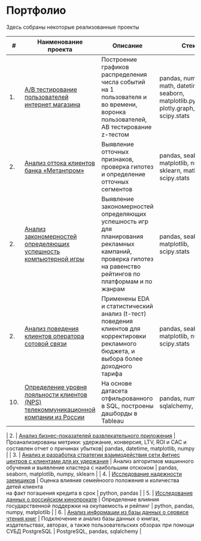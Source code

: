 # Портфолио

Здесь собраны некоторые реализованные проекты

| #    | Наименование проекта                | Описание                                                     | Стек                                                         |
| ---- | ------------------------------------------------------------ | ------------------------------------------------------------ | ------------------------------------------------------------ |
| 1.   | [А/В тестирование пользователей интернет магазина](https://github.com/Lud2022/Portfolio/tree/main/%D0%90/%D0%92%20%D1%82%D0%B5%D1%81%D1%82%D0%B8%D1%80%D0%BE%D0%B2%D0%B0%D0%BD%D0%B8%D0%B5%20%D0%BF%D0%BE%D0%BB%D1%8C%D0%B7%D0%BE%D0%B2%D0%B0%D1%82%D0%B5%D0%BB%D0%B5%D0%B9%20%D0%B8%D0%BD%D1%82%D0%B5%D1%80%D0%BD%D0%B5%D1%82%20%D0%BC%D0%B0%D0%B3%D0%B0%D0%B7%D0%B8%D0%BD%D0%B0) | Построение графиков распределения числа событий на 1 пользователя и во времени, воронка пользователей, АВ тестирование z-тестом | pandas, numpy, math, datetime, seaborn, matplotlib.pyplot, plotly.graph_objects, scipy.stats |
| 2.   | [Анализ оттока клиентов банка «Метанпром»](https://github.com/Lud2022/Portfolio/tree/main/%D0%90%D0%BD%D0%B0%D0%BB%D0%B8%D0%B7%20%D0%BE%D1%82%D1%82%D0%BE%D0%BA%D0%B0%20%D0%BA%D0%BB%D0%B8%D0%B5%D0%BD%D1%82%D0%BE%D0%B2%20%D0%B1%D0%B0%D0%BD%D0%BA%D0%B0%20%C2%AB%D0%9C%D0%B5%D1%82%D0%B0%D0%BD%D0%BF%D1%80%D0%BE%D0%BC%C2%BB) | Выявление отточных признаков, проверка гипотез и определение отточных сегментов | pandas, seaborn, matplotlib, numpy, sklearn, math, phik, scipy.stats |
| 2.   | [Анализ закономерностей определяющих успешность компьютерной игры](https://github.com/Lud2022/Portfolio/tree/main/Анализ%20закономерностей%20определяющих%20успешность%20компьютерной%20игры) | Выявление закономерностей определяющих успешность игр для планирования рекламных кампаний, проверка гипотез на равенство рейтингов по платформам и по жанрам | pandas, seaborn, matplotlib, scipy.stats |
| 2.   | [Анализ поведения клиентов оператора сотовой связи](https://github.com/Lud2022/Portfolio/tree/main/Анализ%20поведения%20клиентов%20оператора%20сотовой%20связи¶) | Применены EDA и статистический анализ (t-тест) поведения клиентов для корректировки рекламного бюджета, и выбора более доходного тарифа | pandas, seaborn, matplotlib, numpy, scipy.stats |
| 10.   | [Определение уровня лояльности клиентов (NPS) телекоммуникационной компании из России](https://github.com/Lud2022/Portfolio/tree/main/Анализ%20поведения%20клиентов%20оператора%20сотовой%20связи¶) | На основе датасета отфильрованного в SQL, построены дашборды в Tableau | pandas, numpy, sqlalchemy, Tableau |


| 2.   | [Анализ бизнес-показателей развлекательного приложения](https://github.com/Lud2022/Portfolio/tree/main/Анализ%20бизнес-показателей%20развлекательного%20приложения) | Проанализированы метрики: удержание, конверсия, LTV, ROI и САС и составлен отчет о причинах убытков| pandas, datetime, matplotlib, numpy |
| 3.   | [Анализ и разработка стратегии взаимодействия сети фитнес центров с клиентами для их удержания](https://github.com/Lud2022/Portfolio/tree/main/Анализ%20и%20разработка%20стратегии%20взаимодействия%20сети%20фитнес%20центров%20с%20клиентами%20для%20их%20удержания) | Анализ алгоритмов машинного обучения и выявление кластера с наибольшим отскоком | pandas, seaborn, matplotlib, numpy, sklearn |
| 4.   | [Исследование надежности заемщиков](https://github.com/aq2003/Portfolio/tree/main/Taxi%20Service) | Оценка влияния семейноого положения и количества детей клиента <br/>на факт погашения кредита в срок | python, pandas |
| 5.   | [Исследование данных о российском кинопрокате](https://github.com/Lud2022/My-Portfolio/tree/main/Исследование%20данных%20о%20российском%20кинопрокате) | Определение влияния государственной поддержки на окупаемость и рейтинг             | python, pandas, numpy, matplotlib |
| 6.   | [Анализ информации из базы данных о сервисе чтения книг](https://github.com/Lud2022/Portfolio/tree/main/%D0%90%D0%BD%D0%B0%D0%BB%D0%B8%D0%B7%20%D0%B8%D0%BD%D1%84%D0%BE%D1%80%D0%BC%D0%B0%D1%86%D0%B8%D0%B8%20%D0%B8%D0%B7%20%D0%B1%D0%B0%D0%B7%D1%8B%20%D0%B4%D0%B0%D0%BD%D0%BD%D1%8B%D1%85%20%D0%BE%20%D1%81%D0%B5%D1%80%D0%B2%D0%B8%D1%81%D0%B5%20%D1%87%D1%82%D0%B5%D0%BD%D0%B8%D1%8F%20%D0%BA%D0%BD%D0%B8%D0%B3) | Подключение и анализ базы данных о книгах, издательствах, авторах, а также пользовательских обзорах при помощи СУБД PostgreSQL | PostgreSQL, pandas, sqlalchemy |
